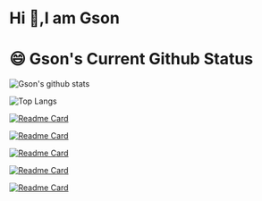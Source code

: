 # Hi 👋,I am Gson

<!--
**yuanyu90221/yuanyu90221** is a ✨ _special_ ✨ repository because its `README.md` (this file) appears on your GitHub profile.

Here are some ideas to get you started:

- 🔭 I’m currently working on ...
- 🌱 I’m currently learning ...
- 👯 I’m looking to collaborate on ...
- 🤔 I’m looking for help with ...
- 💬 Ask me about ...
- 📫 How to reach me: ...
- 😄 Pronouns: ...
- ⚡ Fun fact: ...
-->

# 😄 Gson's Current Github Status

![Gson's github stats](https://github-readme-stats.vercel.app/api?username=yuanyu90221&layout=compact&theme=vue-dark)

![Top Langs](https://github-readme-stats.vercel.app/api/top-langs/?username=yuanyu90221&layout=compact&theme=vue-dark&langs_count=10)

[![Readme Card](https://github-readme-stats.vercel.app/api/pin/?username=yuanyu90221&repo=cheerio-ptt-crawler)](https://github.com/yuanyu90221/cheerio-ptt-crawler)

[![Readme Card](https://github-readme-stats.vercel.app/api/pin/?username=yuanyu90221&repo=ethereum_blockchain_services)](https://github.com/yuanyu90221/ethereum_blockchain_services)

[![Readme Card](https://github-readme-stats.vercel.app/api/pin/?username=yuanyu90221&repo=task-management-system)](https://github.com/yuanyu90221/task-management-system)

[![Readme Card](https://github-readme-stats.vercel.app/api/pin/?username=yuanyu90221&repo=serverless_todo_list)](https://github.com/yuanyu90221/serverless_todo_list)

[![Readme Card](https://github-readme-stats.vercel.app/api/pin/?username=yuanyu90221&repo=course-management-system)](https://github.com/yuanyu90221/course-management-system)